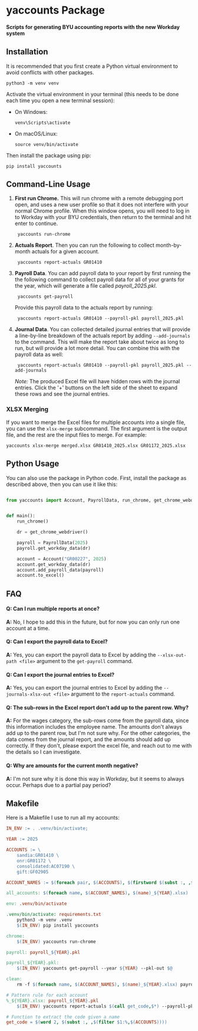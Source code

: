 # yaccounts Package
#### Scripts for generating BYU accounting reports with the new Workday system

## Installation
It is recommended that you first create a Python virtual environment to avoid conflicts with other packages. 

    python3 -m venv venv

Activate the virtual environment in your terminal (this needs to be done each time you open a new terminal session):
- On Windows:
    ```
    venv\Scripts\activate
    ```
- On macOS/Linux:
    ```
    source venv/bin/activate
    ```

Then install the package using pip:

    pip install yaccounts


## Command-Line Usage

1. **First run Chrome.**  This will run chrome with a remote debugging port open, and uses a new user profile so that it does not interfere with your normal Chrome profile.  When this window opens, you will need to log in to Workday with your BYU credentials, then return to the terminal and hit enter to continue.
    
        yaccounts run-chrome

2. **Actuals Report**. Then you can run the following to collect month-by-month actuals for a given account. 

        yaccounts report-actuals GR01410

3. **Payroll Data**. You can add payroll data to your report by first running the the following command to collect payroll data for all of your grants for the year, which will generate a file called *payroll_2025.pkl*.

        yaccounts get-payroll

    Provide this payroll data to the actuals report by running:

        yaccounts report-actuals GR01410 --payroll-pkl payroll_2025.pkl

4. **Journal Data**.  You can collected detailed journal entries that will provide a line-by-line breakdown of the actuals report by adding `--add-journals` to the command.  This will make the report take about twice as long to run, but will provide a lot more detail. You can combine this with the payroll data as well:

        yaccounts report-actuals GR01410 --payroll-pkl payroll_2025.pkl --add-journals

    *Note:* The produced Excel file will have hidden rows with the journal entries. Click the '+' buttons on the left side of the sheet to expand these rows and see the journal entries.

### XLSX Merging

If you want to merge the Excel files for multiple accounts into a single file, you can use the `xlsx-merge` subcommand.  The first argument is the output file, and the rest are the input files to merge.  For example:

    yaccounts xlsx-merge merged.xlsx GR01410_2025.xlsx GR01172_2025.xlsx

## Python Usage

You can also use the package in Python code.  First, install the package as described above, then you can use it like this:

```python

from yaccounts import Account, PayrollData, run_chrome, get_chrome_webdriver


def main():
    run_chrome()

    dr = get_chrome_webdriver()

    payroll = PayrollData(2025)
    payroll.get_workday_data(dr)

    account = Account("GR00227", 2025)
    account.get_workday_data(dr)
    account.add_payroll_data(payroll)
    account.to_excel()
```

## FAQ

#### **Q: Can I run multiple reports at once?**

**A:** No, I hope to add this in the future, but for now you can only run one account at a time.



#### **Q: Can I export the payroll data to Excel?**

**A:** Yes, you can export the payroll data to Excel by adding the `--xlsx-out-path <file>` argument to the `get-payroll` command. 

#### **Q: Can I export the journal entries to Excel?**
**A:** Yes, you can export the journal entries to Excel by adding the `--journals-xlsx-out <file>` argument to the `report-actuals` command.

#### **Q: The sub-rows in the Excel report don't add up to the parent row. Why?**
**A:** For the wages category, the sub-rows come from the payroll data, since this information includes the employee name.  The amounts don't always add up to the parent row, but I'm not sure why.  For the other categories, the data comes from the journal report, and the amounts should add up correctly.  If they don't, please export the excel file, and reach out to me with the details so I can investigate.

#### **Q: Why are amounts for the current month negative?**
**A:** I'm not sure why it is done this way in Workday, but it seems to always occur.  Perhaps due to a partial pay period?

## Makefile

Here is a Makefile I use to run all my accounts:

```makefile
IN_ENV := . .venv/bin/activate;

YEAR := 2025

ACCOUNTS := \
    sandia:GR01410 \
    onr:GR01172 \
    consolidated:AC07190 \
    gift:GF02905

ACCOUNT_NAMES := $(foreach pair, $(ACCOUNTS), $(firstword $(subst :, ,$(pair))))

all_accounts: $(foreach name, $(ACCOUNT_NAMES), $(name)_${YEAR}.xlsx)

env: .venv/bin/activate

.venv/bin/activate: requirements.txt
	python3 -m venv .venv
	$(IN_ENV) pip install yaccounts

chrome:
	$(IN_ENV) yaccounts run-chrome

payroll: payroll_${YEAR}.pkl

payroll_${YEAR}.pkl:
	$(IN_ENV) yaccounts get-payroll --year ${YEAR} --pkl-out $@

clean:
	rm -f $(foreach name, $(ACCOUNT_NAMES), $(name)_${YEAR}.xlsx) payroll_${YEAR}.pkl

# Pattern rule for each account
%_${YEAR}.xlsx: payroll_${YEAR}.pkl
	$(IN_ENV) yaccounts report-actuals $(call get_code,$*) --payroll-pkl $< --xlsx-out $@ --year ${YEAR} --add-journals

# Function to extract the code given a name
get_code = $(word 2, $(subst :, ,$(filter $1:%,$(ACCOUNTS))))
```